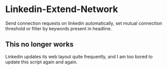 # Linkedin-Extend-Network
Send connection requests on linkedin automatically, set mutual connection threshold or filter by keywords present in headline.

## This no longer works
Linkedin updates its web layout quite frequently, and I am too bored to update this script again and again.
